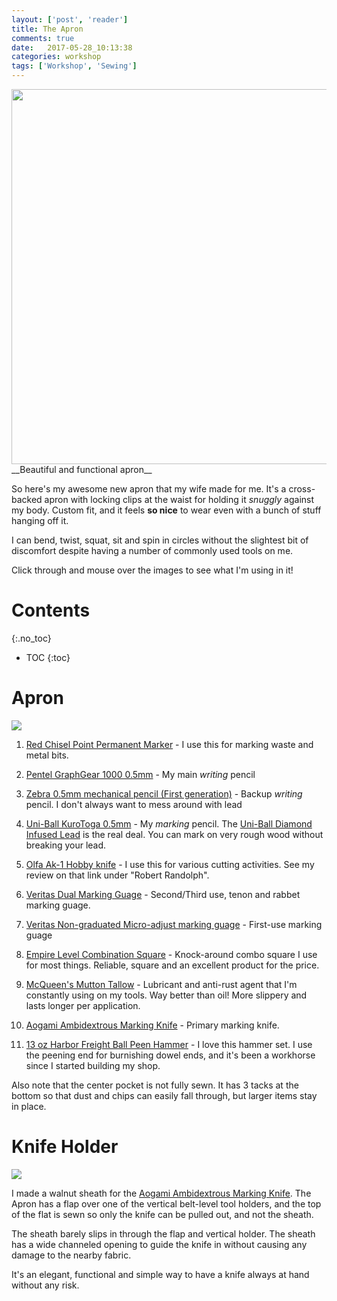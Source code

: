 ```yaml
---
layout: ['post', 'reader']
title: The Apron
comments: true
date:   2017-05-28_10:13:38 
categories: workshop
tags: ['Workshop', 'Sewing']
---
```


<img width="575" height="600" src="/assets/Apron/ApronFull.jpg">
__Beautiful and functional apron__

So here's my awesome new apron that my wife made for me. It's a cross-backed apron with locking clips at the waist for holding it _snuggly_ against my body. Custom fit, and it feels __so nice__ to wear even with a bunch of stuff hanging off it.

I can bend, twist, squat, sit and spin in circles without the slightest bit of discomfort despite having a number of commonly used tools on me.

Click through and mouse over the images to see what I'm using in it!

<!--more-->

# Contents
{:.no_toc}
* TOC
{:toc}

# Apron

<img src="/assets/Apron/ApronBlank.jpg" onmouseover="this.src='/assets/Apron/ApronFull.jpg';" onmouseout="this.src='/assets/Apron/ApronBlank.jpg';">

1. [Red Chisel Point Permanent Marker](https://www.amazon.com/Permanent-Marker-Regular-Chisel-AVE07887/dp/B001JQBIW8/ref=sr_1_5?s=office-products&ie=UTF8&qid=1495982840&sr=1-5) - I use this for marking waste and metal bits.

2. [Pentel GraphGear 1000 0.5mm](https://www.amazon.com/Pentel-Automatic-Drafting-Brushed-PG1015A/dp/B000GAU2RU/ref=sr_1_1?s=office-products&ie=UTF8&qid=1495982916&sr=1-1&keywords=pentel+graphgear+1000) - My main _writing_ pencil

3. [Zebra 0.5mm mechanical pencil (First generation)](http://www.zebrapen.com/product/m-301-mechanical-pencil/) - Backup _writing_ pencil. I don't always want to mess around with lead 

4. [Uni-Ball KuroToga 0.5mm](https://www.amazon.com/uni-ball-KuruToga-Mechanical-Pencil-0-7mm/dp/B00BEYXGPC/ref=sr_1_3?ie=UTF8&qid=1495983365&sr=8-3&keywords=uni-ball+diamond) - My _marking_ pencil. The [Uni-Ball Diamond Infused Lead](https://www.amazon.com/Strength-Uni-ball-0-5mm-HB-Original-Description/dp/B00U6UQK7Q/ref=sr_1_2?ie=UTF8&qid=1495983365&sr=8-2&keywords=uni-ball+diamond) is the real deal. You can mark on very rough wood without breaking your lead.

5. [Olfa Ak-1 Hobby knife](https://www.amazon.com/gp/product/B0006O87TQ/ref=oh_aui_search_detailpage?ie=UTF8&psc=1) - I use this for various cutting activities. See my review on that link under "Robert Randolph".

6. [Veritas Dual Marking Guage](http://www.leevalley.com/us/Wood/page.aspx?p=67466) - Second/Third use, tenon and rabbet marking guage.

7. [Veritas Non-graduated Micro-adjust marking guage](http://www.leevalley.com/us/wood/page.aspx?p=59455) - First-use marking guage

8. [Empire Level Combination Square](https://www.amazon.com/gp/product/B000ETWQ4U/ref=oh_aui_search_detailpage?ie=UTF8&psc=1) - Knock-around combo square I use for most things. Reliable, square and an excellent product for the price.

9. [McQueen's Mutton Tallow](http://www.leevalley.com/us/wood/page.aspx?p=69309&cat=1,43415,43440&ap=1) - Lubricant and anti-rust agent that I'm constantly using on my tools. Way better than oil! More slippery and lasts longer per application.

10. [Aogami Ambidextrous Marking Knife](https://www.japanwoodworker.com/products/5-8-blue-steel-marking-knife) - Primary marking knife.

11. [13 oz Harbor Freight Ball Peen Hammer](https://www.harborfreight.com/hand-tools/hammers/5-piece-fiberglass-handle-ball-pein-hammer-set-39217.html) - I love this hammer set. I use the peening end for burnishing dowel ends, and it's been a workhorse since I started building my shop.


Also note that the center pocket is not fully sewn. It has 3 tacks at the bottom so that dust and chips can easily fall through, but larger items stay in place.

# Knife Holder

<img src="/assets/Apron/KnifeOut.jpg" onmouseover="this.src='/assets/Apron/KnifeIn.jpg';" onmouseout="this.src='/assets/Apron/KnifeOut.jpg';">

I made a walnut sheath for the [Aogami Ambidextrous Marking Knife](https://www.japanwoodworker.com/products/5-8-blue-steel-marking-knife). The Apron has a flap over one of the vertical belt-level tool holders, and the top of the flat is sewn so only the knife can be pulled out, and not the sheath. 

The sheath barely slips in through the flap and vertical holder. The sheath has a wide channeled opening to guide the knife in without causing any damage to the nearby fabric.

It's an elegant, functional and simple way to have a knife always at hand without any risk.





